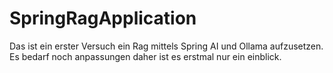 # SpringRagApplication
Das ist ein erster Versuch ein Rag mittels Spring AI und Ollama aufzusetzen. Es bedarf noch anpassungen daher ist es erstmal nur ein einblick.